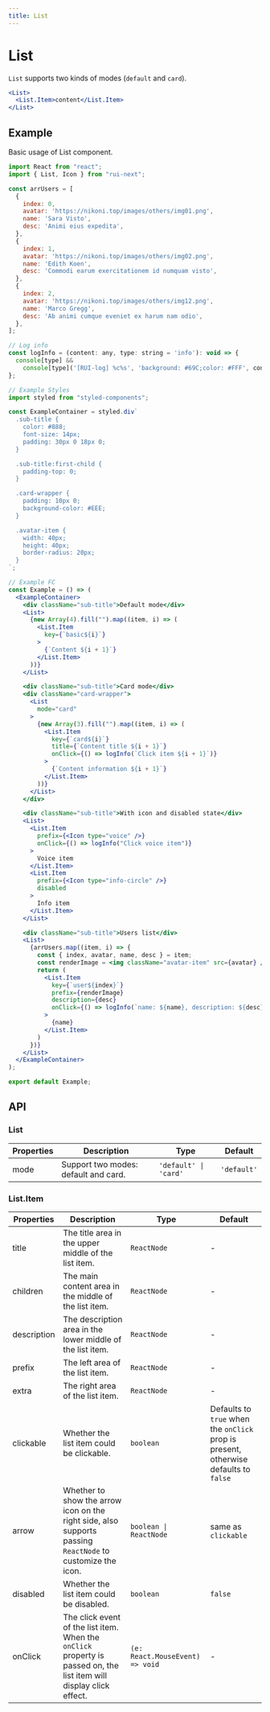 ```yaml
---
title: List
---
```


# List

`List` supports two kinds of modes (`default` and `card`).

```jsx
<List>
  <List.Item>content</List.Item>
</List>
```

## Example

Basic usage of List component.

```jsx live=local
import React from "react";
import { List, Icon } from "rui-next";

const arrUsers = [
  {
    index: 0,
    avatar: 'https://nikoni.top/images/others/img01.png',
    name: 'Sara Visto',
    desc: 'Animi eius expedita',
  },
  {
    index: 1,
    avatar: 'https://nikoni.top/images/others/img02.png',
    name: 'Edith Koen',
    desc: 'Commodi earum exercitationem id numquam visto',
  },
  {
    index: 2,
    avatar: 'https://nikoni.top/images/others/img12.png',
    name: 'Marco Gregg',
    desc: 'Ab animi cumque eveniet ex harum nam odio',
  },
];

// Log info
const logInfo = (content: any, type: string = 'info'): void => {
  console[type] &&
    console[type]('[RUI-log] %c%s', 'background: #69C;color: #FFF', content);
};

// Example Styles
import styled from "styled-components";

const ExampleContainer = styled.div`
  .sub-title {
    color: #888;
    font-size: 14px;
    padding: 30px 0 18px 0;
  }

  .sub-title:first-child {
    padding-top: 0;
  }

  .card-wrapper {
    padding: 10px 0;
    background-color: #EEE;
  }

  .avatar-item {
    width: 40px;
    height: 40px;
    border-radius: 20px;
  }
`;

// Example FC
const Example = () => (
  <ExampleContainer>
    <div className="sub-title">Default mode</div>
    <List>
      {new Array(4).fill("").map((item, i) => (
        <List.Item
          key={`basic${i}`}
        >
          {`Content ${i + 1}`}
        </List.Item>
      ))}
    </List>

    <div className="sub-title">Card mode</div>
    <div className="card-wrapper">
      <List
        mode="card"
      >
        {new Array(3).fill("").map((item, i) => (
          <List.Item
            key={`card${i}`}
            title={`Content title ${i + 1}`}
            onClick={() => logInfo(`Click item ${i + 1}`)}
          >
            {`Content information ${i + 1}`}
          </List.Item>
        ))}
      </List>
    </div>

    <div className="sub-title">With icon and disabled state</div>
    <List>
      <List.Item
        prefix={<Icon type="voice" />}
        onClick={() => logInfo("Click voice item")}
      >
        Voice item
      </List.Item>
      <List.Item
        prefix={<Icon type="info-circle" />}
        disabled
      >
        Info item
      </List.Item>
    </List>

    <div className="sub-title">Users list</div>
    <List>
      {arrUsers.map((item, i) => {
        const { index, avatar, name, desc } = item;
        const renderImage = <img className="avatar-item" src={avatar} />;
        return (
          <List.Item
            key={`user${index}`}
            prefix={renderImage}
            description={desc}
            onClick={() => logInfo(`name: ${name}, description: ${desc}`)}
          >
            {name}
          </List.Item>
        )
      })}
    </List>
  </ExampleContainer>
);

export default Example;
```

## API

### List

Properties | Description | Type | Default
-----------|-------------|------|--------
| mode | Support two modes: default and card. | `'default' \| 'card'` | `'default'` |

### List.Item

Properties | Description | Type | Default
-----------|-------------|------|--------
| title | The title area in the upper middle of the list item. | `ReactNode` | - |
| children | The main content area in the middle of the list item. | `ReactNode` | - |
| description | The description area in the lower middle of the list item. | `ReactNode` | - |
| prefix | The left area of the list item. | `ReactNode` | - |
| extra | The right area of the list item. | `ReactNode` | - |
| clickable | Whether the list item could be clickable. | `boolean` | Defaults to `true` when the `onClick` prop is present, otherwise defaults to `false` |
| arrow | Whether to show the arrow icon on the right side, also supports passing `ReactNode` to customize the icon. | `boolean \| ReactNode` | same as `clickable` |
| disabled | Whether the list item could be disabled. | `boolean` | `false` |
| onClick | The click event of the list item. When the `onClick` property is passed on, the list item will display click effect. | `(e: React.MouseEvent) => void` | - |
